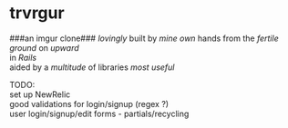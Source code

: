 trvrgur
=======
###an imgur clone###
_lovingly_ built by _mine own_ hands from the _fertile ground_ on _upward_  
in _Rails_  
aided by a _multitude_ of libraries _most useful_  

TODO:  
  set up NewRelic  
  good validations for login/signup (regex ?)  
  user login/signup/edit forms - partials/recycling  